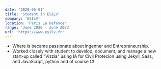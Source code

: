 ```yaml
---
date: '2020-06-01'
title: 'Student in ESILV'
company: 'ESILV'
location: 'Paris La Defence'
range: 'June 2020 - June 2023'
url: 'https://www.esilv.fr'
---
```


- Where is became passionate about ingenner and Entrepreneurship.
- Worked closely with student to develop, document, and manage a new start-up called "Vizzia" using IA for Civil Protecion using Jekyll, Sass, and JavaScript, python and of course C!

